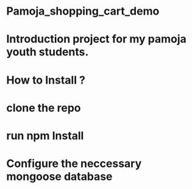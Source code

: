 # Pamoja_shopping_cart_demo
# Introduction project for my pamoja youth students.
# How to Install ?
# clone the repo
# run npm Install
# Configure the neccessary mongoose database

